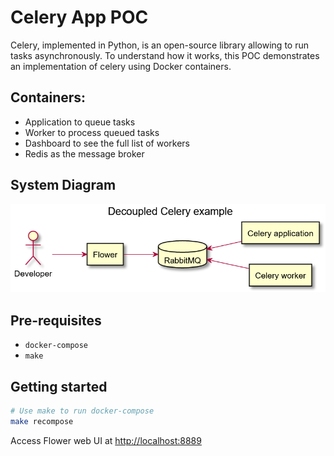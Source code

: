 # Celery App POC

Celery, implemented in Python, is an open-source library allowing to run tasks asynchronously. To understand how it works, this POC demonstrates an implementation of celery using Docker containers.

## Containers:
* Application to queue tasks
* Worker to process queued tasks
* Dashboard to see the full list of workers
* Redis as the message broker

## System Diagram
![system-diagram](assets/system-diagram-200822.png)

## Pre-requisites

- `docker-compose`
- `make`

## Getting started

```bash
# Use make to run docker-compose
make recompose
```

Access Flower web UI at <http://localhost:8889>
